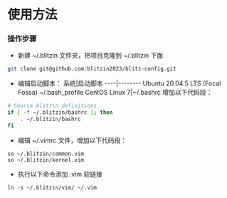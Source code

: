 # 使用方法
### 操作步骤
- 新建 ~/.blitzin 文件夹，把项目克隆到 ~/.blitzin 下面
```bash
git clone git@github.com:blitzin2023/blitz-config.git
```

- 编辑启动脚本：
系统|启动脚本
----|--------
Ubuntu 20.04.5 LTS (Focal Fossa) ~/.bash_profile
CentOS Linux 7|~/.bashrc
增加以下代码段：

```bash
# Source blitzin definitions
if [ -f ~/.blitzin/bashrc ]; then
	. ~/.blitzin/bashrc
fi
```
- 编辑 ~/.vimrc 文件，增加以下代码段：
```VimL
so ~/.blitzin/common.vim
so ~/.blitzin/kernel.vim
```
- 执行以下命令添加 .vim 软链接
```
ln -s ~/.blitzin/vim/ ~/.vim
```
